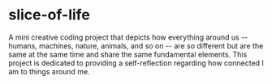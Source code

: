 # slice-of-life

A mini creative coding project that depicts how everything around us -- humans, machines, nature, animals, and so on -- are so different but are the same at the same time and share the same fundamental elements. This project is dedicated to providing a self-reflection regarding how connected I am to things around me.
